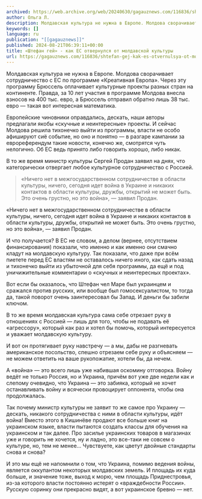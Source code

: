 ```yaml
---
archived: https://web.archive.org/web/20240630/gagauznews.com/116836/shtefan-gej-kak-es-otvernulsya-ot-moldavskoj-kultury.html
author: Ольга Л.
description: Молдавская культура не нужна в Европе. Молдова сворачивает сотрудничество с ЕС по программе «Креативная Европа». Через эту программу Брюссель оплачивает культурные проекты разных стран на континенте. Правда, за 10 лет участия в программе Молдова внесла взносов на 400 тыс. евро, а Брюссель отправил обратно лишь 38 тыс. евро — такая вот интересная математика. Европейские чиновники оправдались, дескать, наши авторы предлагали якобы «скучные и неинтересные» проекты. И сейчас Молдова решила тихонечко выйти из программы, власти не особо афишируют сиё событие, но оно и понятно — в разгаре кампании за еврореферендум такие новости, конечно же, смотрятся чуть нелогично. Об ЕС ведь принято […]
keywords: []
language: ru
publication: "[[gagauznews]]"
published: 2024-08-21T06:39:11+00:00
title: «Штефан гей» - как ЕС отвернулся от молдавской культуры
url: https://gagauznews.com/116836/shtefan-gej-kak-es-otvernulsya-ot-moldavskoj-kultury.html
---
```


Молдавская культура не нужна в Европе. Молдова сворачивает сотрудничество с ЕС по программе «Креативная Европа». Через эту программу Брюссель оплачивает культурные проекты разных стран на континенте. Правда, за 10 лет участия в программе Молдова внесла взносов на 400 тыс. евро, а Брюссель отправил обратно лишь 38 тыс. евро — такая вот интересная математика.

Европейские чиновники оправдались, дескать, наши авторы предлагали якобы «скучные и неинтересные» проекты. И сейчас Молдова решила тихонечко выйти из программы, власти не особо афишируют сиё событие, но оно и понятно — в разгаре кампании за еврореферендум такие новости, конечно же, смотрятся чуть нелогично. Об ЕС ведь принято либо говорить хорошо, либо никак.

В то же время министр культуры Сергей Продан заявил на днях, что категорически отвергает любое культурное сотрудничество с Россией.

> «Ничего нет в межгосударственном сотрудничестве в области культуры, ничего, сегодня идет война в Украине и никаких контактов в области культуры, дружбы, открытий не может быть. Это очень грустно, но это война», — заявил Продан.

«Ничего нет в межгосударственном сотрудничестве в области культуры, ничего, сегодня идет война в Украине и никаких контактов в области культуры, дружбы, открытий не может быть. Это очень грустно, но это война», — заявил Продан.

И что получается? В ЕС не словом, а делом (вернее, отсутствием финансирования) показали, что именно и как именно они смачно кладут на молдавскую культуру. Так показали, что даже при всём пиетете перед ЕС властям не оставалось ничего иного, как сдать назад и тихонечко выйти из убыточной для себя программы, да ещё и под уничижительные комментарии о «скучных и неинтересных проектах».

Вот если бы оказалось, что Штефан чел Маре был украинцем и сражался против русских, или вообще был гомосексуалистом, то тогда да, такой поворот очень заинтересовал бы Запад. И деньги бы забили ключом.

В то же время молдавская культура сама себе отрезает руку в отношениях с Россией — лишь для того, чтобы не подавать её «агрессору», который как раз и хотел бы помочь, который интересуется и уважает молдавскую культуру.

И вот он протягивает руку навстречу — а мы, дабы не разгневать американское посольство, спешно отрезаем себе руку и объясняем — не можем ответить на ваше рукопожатие, хотели бы, да нечем.

А «война» — это всего лишь уже набившая оскомину отговорка. Войну ведёт не только Россия, но и Украина, причём вот уже две недели как и слепому очевидно, что Украина — это забияка, который не хочет останавливать войну и всячески провоцирует оппонента, чтобы она продолжалась.

Так почему министр культуры не заявит то же самое про Украину — дескать, никакого сотрудничества с ними в области культуры, идёт война! Вместо этого в Кишинёве продают все больше книг на украинском языке, власти пытаются создать классы для обучения на украинском и так далее. Про засилье украинских товаров в магазинах уже и говорить не хочется, ну и ладно, это все-таки не совсем о культуре, но, тем не менее… Чувствуете, как цветут двойные стандарты снова и снова?

И это мы ещё не напомнили о том, что Украина, помимо ведения войны, является оккупантом некоторых молдавских земель. И площадь их куда больше, и значение тоже, выход к морю, чем площадь Приднестровья, из-за которого власти постоянно истерят о «враждебности России». Русскую соринку они прекрасно видят, а вот украинское бревно — нет.